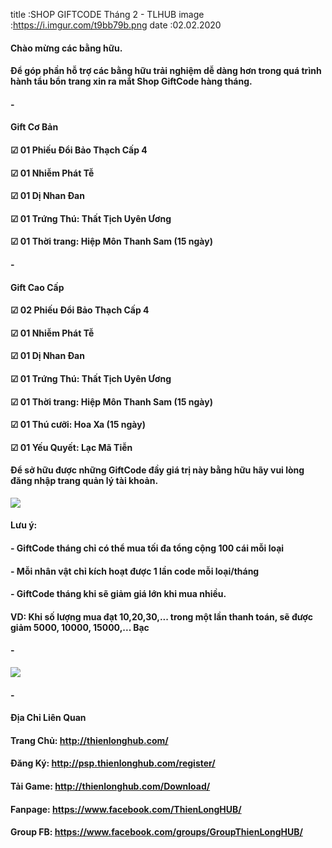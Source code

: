 title :SHOP GIFTCODE Tháng 2 - TLHUB
image :https://i.imgur.com/t9bb79b.png
date  :02.02.2020

#### Chào mừng các bằng hữu.
#### Để góp phần hỗ trợ các bằng hữu trải nghiệm dễ dàng hơn trong quá trình hành tẩu bổn trang xin ra mắt Shop GiftCode hàng tháng.
#### -
#### Gift Cơ Bản
#### ☑ 01 Phiếu Đổi Bảo Thạch Cấp 4
#### ☑ 01 Nhiễm Phát Tễ
#### ☑ 01 Dị Nhan Đan
#### ☑ 01 Trứng Thú: Thất Tịch Uyên Ương
#### ☑ 01 Thời trang: Hiệp Môn Thanh Sam (15 ngày)
#### -
#### Gift Cao Cấp
#### ☑ 02 Phiếu Đổi Bảo Thạch Cấp 4
#### ☑ 01 Nhiễm Phát Tễ
#### ☑ 01 Dị Nhan Đan
#### ☑ 01 Trứng Thú: Thất Tịch Uyên Ương
#### ☑ 01 Thời trang: Hiệp Môn Thanh Sam (15 ngày)
#### ☑ 01 Thú cưỡi: Hoa Xa (15 ngày)
#### ☑ 01 Yếu Quyết: Lạc Mã Tiễn

#### Để sở hữu được những GiftCode đầy giá trị này bằng hữu hãy vui lòng đăng nhập trang quản lý tài khoản.
![](https://i.imgur.com/GBVpGKi.png)
#### Lưu ý:
#### - GiftCode tháng chỉ có thể mua tối đa tổng cộng 100 cái mỗi loại
#### - Mỗi nhân vật chỉ kích hoạt được 1 lần code mỗi loại/tháng
#### - GiftCode tháng khi sẽ giảm giá lớn khi mua nhiều.
#### VD: Khi số lượng mua đạt 10,20,30,... trong một lần thanh toán, sẽ được giảm 5000, 10000, 15000,... Bạc
#### -
![](https://i.imgur.com/yTE21Xf.png)
#### -
#### Địa Chỉ Liên Quan
#### Trang Chủ: http://thienlonghub.com/
#### Đăng Ký: http://psp.thienlonghub.com/register/
#### Tải Game: http://thienlonghub.com/Download/
#### Fanpage: https://www.facebook.com/ThienLongHUB/
#### Group FB: https://www.facebook.com/groups/GroupThienLongHUB/
